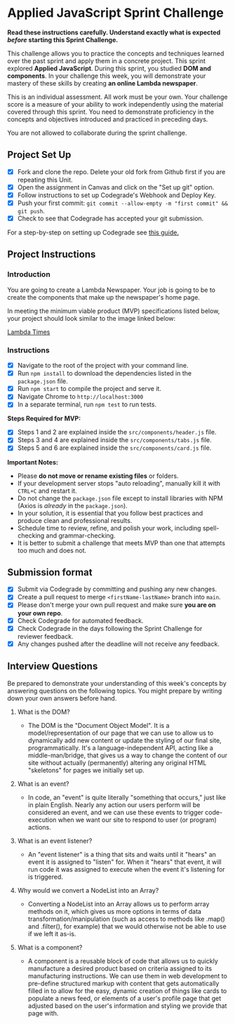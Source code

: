 # Applied JavaScript Sprint Challenge

**Read these instructions carefully. Understand exactly what is expected _before_ starting this Sprint Challenge.**

This challenge allows you to practice the concepts and techniques learned over the past sprint and apply them in a concrete project. This sprint explored **Applied JavaScript**. During this sprint, you studied **DOM and components**. In your challenge this week, you will demonstrate your mastery of these skills by creating **an online Lambda newspaper**.

This is an individual assessment. All work must be your own. Your challenge score is a measure of your ability to work independently using the material covered through this sprint. You need to demonstrate proficiency in the concepts and objectives introduced and practiced in preceding days.

You are not allowed to collaborate during the sprint challenge.

## Project Set Up

- [x] Fork and clone the repo. Delete your old fork from Github first if you are repeating this Unit.
- [x] Open the assignment in Canvas and click on the "Set up git" option.
- [x] Follow instructions to set up Codegrade's Webhook and Deploy Key.
- [x] Push your first commit: `git commit --allow-empty -m "first commit" && git push`.
- [x] Check to see that Codegrade has accepted your git submission.

For a step-by-step on setting up Codegrade see [this guide.](https://www.notion.so/lambdaschool/Submitting-an-assignment-via-Code-Grade-A-Step-by-Step-Walkthrough-07bd65f5f8364e709ecb5064735ce374)

## Project Instructions

### Introduction

You are going to create a Lambda Newspaper. Your job is going to be to create the components that make up the newspaper's home page.

In meeting the minimum viable product (MVP) specifications listed below, your project should look similar to the image linked below:

[Lambda Times](https://tk-assets.lambdaschool.com/cac4803c-6e8f-4846-be0e-b20d82a34a73_lambda-times.png)

### Instructions

- [x] Navigate to the root of the project with your command line.
- [x] Run `npm install` to download the dependencies listed in the `package.json` file.
- [x] Run `npm start` to compile the project and serve it.
- [x] Navigate Chrome to `http://localhost:3000`
- [x] In a separate terminal, run `npm test` to run tests.

**Steps Required for MVP:**

- [x] Steps 1 and 2 are explained inside the `src/components/header.js` file.
- [x] Steps 3 and 4 are explained inside the `src/components/tabs.js` file.
- [x] Steps 5 and 6 are explained inside the `src/components/card.js` file.

**Important Notes:**

- Please **do not move or rename existing files** or folders.
- If your development server stops "auto reloading", manually kill it with `CTRL+C` and restart it.
- Do not change the `package.json` file except to install libraries with NPM (Axios is _already_ in the `package.json`).
- In your solution, it is essential that you follow best practices and produce clean and professional results.
- Schedule time to review, refine, and polish your work, including spell-checking and grammar-checking.
- It is better to submit a challenge that meets MVP than one that attempts too much and does not.

## Submission format

- [x] Submit via Codegrade by committing and pushing any new changes.
- [x] Create a pull request to merge `<firstName-lastName>` branch into `main`.
- [x] Please don't merge your own pull request and make sure **you are on your own repo**.
- [x] Check Codegrade for automated feedback.
- [x] Check Codegrade in the days following the Sprint Challenge for reviewer feedback.
- [x] Any changes pushed after the deadline will not receive any feedback.

## Interview Questions

Be prepared to demonstrate your understanding of this week's concepts by answering questions on the following topics. You might prepare by writing down your own answers before hand.

1. What is the DOM?

   - The DOM is the "Document Object Model". It is a model/representation of our page that we can use to allow us to dynamically add new content or update the styling of our final site, programmatically. It's a language-independent API, acting like a middle-man/bridge, that gives us a way to change the content of our site without actually (permanently) altering any original HTML "skeletons" for pages we initially set up.

2. What is an event?

   - In code, an "event" is quite literally "something that occurs," just like in plain English. Nearly any action our users perform will be considered an event, and we can use these events to trigger code-execution when we want our site to respond to user (or program) actions.

3. What is an event listener?

   - An "event listener" is a thing that sits and waits until it "hears" an event it is assigned to "listen" for. When it "hears" that event, it will run code it was assigned to execute when the event it's listening for is triggered.

4. Why would we convert a NodeList into an Array?

   - Converting a NodeList into an Array allows us to perform array methods on it, which gives us more options in terms of data transformation/manipulation (such as access to methods like .map() and .filter(), for example) that we would otherwise not be able to use if we left it as-is.

5. What is a component?

   - A component is a reusable block of code that allows us to quickly manufacture a desired product based on criteria assigned to its manufacturing instructions. We can use them in web development to pre-define structured markup with content that gets automatically filled in to allow for the easy, dynamic creation of things like cards to populate a news feed, or elements of a user's profile page that get adjusted based on the user's information and styling we provide that page with.
